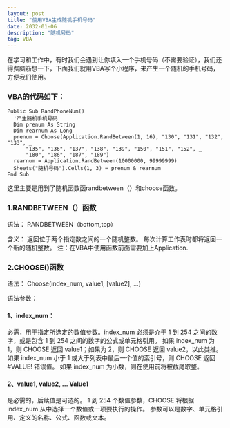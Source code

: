 ```yaml
---
layout: post
title: "使用VBA生成随机手机号码"
date: 2032-01-06
description: "随机号码"
tag: VBA
---
```

在学习和工作中，有时我们会遇到让你填入一个手机号码（不需要验证），我们还得费脑筋想一下，下面我们就用VBA写个小程序，来产生一个随机的手机号码，方便我们使用。
### VBA的代码如下：
    Public Sub RandPhoneNum()
      '产生随机手机号码
      Dim prenum As String
      Dim rearnum As Long
      prenum = Choose(Application.RandBetween(1, 16), "130", "131", "132", "133", _
          "135", "136", "137", "138", "139", "150", "151", "152", _
          "180", "186", "187", "189")
      rearnum = Application.RandBetween(10000000, 99999999)
      Sheets("随机号码").Cells(1, 3) = prenum & rearnum
    End Sub
这里主要是用到了随机函数函randbetween（）和choose函数。
### 1.RANDBETWEEN（）函数
语法：
    RANDBETWEEN（bottom,top）
    
含义：
  返回位于两个指定数之间的一个随机整数。 每次计算工作表时都将返回一个新的随机整数。
注：在VBA中使用函数前面需要加上Application.
### 2.CHOOSE()函数
语法：
    Choose(index_num, value1, [value2], ...)
    
语法参数：
#### 1、index_num：
必需，用于指定所选定的数值参数。index_num 必须是介于 1 到 254 之间的数字，或是包含 1 到 254 之间的数字的公式或单元格引用。
如果 index_num 为 1，则 CHOOSE 返回 value1；如果为 2，则 CHOOSE 返回 value2，以此类推。
如果 index_num 小于 1 或大于列表中最后一个值的索引号，则 CHOOSE 返回 #VALUE! 错误值。
如果 index_num 为小数，则在使用前将被截尾取整。
#### 2、value1, value2, ... Value1 
是必需的，后续值是可选的。 1 到 254 个数值参数，CHOOSE 将根据 index_num 从中选择一个数值或一项要执行的操作。 参数可以是数字、单元格引用、定义的名称、公式、函数或文本。
